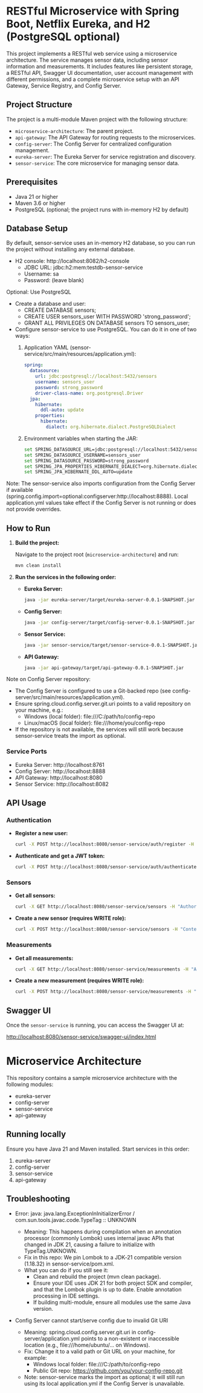 # RESTful Microservice with Spring Boot, Netflix Eureka, and H2 (PostgreSQL optional)

This project implements a RESTful web service using a microservice architecture. The service manages sensor data, including sensor information and measurements. It includes features like persistent storage, a RESTful API, Swagger UI documentation, user account management with different permissions, and a complete microservice setup with an API Gateway, Service Registry, and Config Server.

## Project Structure

The project is a multi-module Maven project with the following structure:

- `microservice-architecture`: The parent project.
- `api-gateway`: The API Gateway for routing requests to the microservices.
- `config-server`: The Config Server for centralized configuration management.
- `eureka-server`: The Eureka Server for service registration and discovery.
- `sensor-service`: The core microservice for managing sensor data.

## Prerequisites

- Java 21 or higher
- Maven 3.6 or higher
- PostgreSQL (optional; the project runs with in-memory H2 by default)

## Database Setup

By default, sensor-service uses an in-memory H2 database, so you can run the project without installing any external database.

- H2 console: http://localhost:8082/h2-console
  - JDBC URL: jdbc:h2:mem:testdb-sensor-service
  - Username: sa
  - Password: (leave blank)

Optional: Use PostgreSQL
- Create a database and user:
  - CREATE DATABASE sensors;
  - CREATE USER sensors_user WITH PASSWORD 'strong_password';
  - GRANT ALL PRIVILEGES ON DATABASE sensors TO sensors_user;
- Configure sensor-service to use PostgreSQL. You can do it in one of two ways:
  1) Application YAML (sensor-service/src/main/resources/application.yml):

     ```yaml
     spring:
       datasource:
         url: jdbc:postgresql://localhost:5432/sensors
         username: sensors_user
         password: strong_password
         driver-class-name: org.postgresql.Driver
       jpa:
         hibernate:
           ddl-auto: update
         properties:
           hibernate:
             dialect: org.hibernate.dialect.PostgreSQLDialect
     ```

  2) Environment variables when starting the JAR:

     ```bash
     set SPRING_DATASOURCE_URL=jdbc:postgresql://localhost:5432/sensors
     set SPRING_DATASOURCE_USERNAME=sensors_user
     set SPRING_DATASOURCE_PASSWORD=strong_password
     set SPRING_JPA_PROPERTIES_HIBERNATE_DIALECT=org.hibernate.dialect.PostgreSQLDialect
     set SPRING_JPA_HIBERNATE_DDL_AUTO=update
     ```

Note: The sensor-service also imports configuration from the Config Server if available (spring.config.import=optional:configserver:http://localhost:8888). Local application.yml values take effect if the Config Server is not running or does not provide overrides.

## How to Run

1.  **Build the project:**

    Navigate to the project root (`microservice-architecture`) and run:

    ```bash
    mvn clean install
    ```

2.  **Run the services in the following order:**

    *   **Eureka Server:**

        ```bash
        java -jar eureka-server/target/eureka-server-0.0.1-SNAPSHOT.jar
        ```

    *   **Config Server:**

        ```bash
        java -jar config-server/target/config-server-0.0.1-SNAPSHOT.jar
        ```

    *   **Sensor Service:**

        ```bash
        java -jar sensor-service/target/sensor-service-0.0.1-SNAPSHOT.jar
        ```

    *   **API Gateway:**

        ```bash
        java -jar api-gateway/target/api-gateway-0.0.1-SNAPSHOT.jar
        ```

Note on Config Server repository:
- The Config Server is configured to use a Git-backed repo (see config-server/src/main/resources/application.yml).
- Ensure spring.cloud.config.server.git.uri points to a valid repository on your machine, e.g.:
  - Windows (local folder): file:///C:/path/to/config-repo
  - Linux/macOS (local folder): file:///home/you/config-repo
- If the repository is not available, the services will still work because sensor-service treats the import as optional.

### Service Ports
- Eureka Server: http://localhost:8761
- Config Server: http://localhost:8888
- API Gateway: http://localhost:8080
- Sensor Service: http://localhost:8082

## API Usage

### Authentication

-   **Register a new user:**

    ```bash
    curl -X POST http://localhost:8080/sensor-service/auth/register -H "Content-Type: application/json" -d '{"username":"user","password":"password"}'
    ```

-   **Authenticate and get a JWT token:**

    ```bash
    curl -X POST http://localhost:8080/sensor-service/auth/authenticate -H "Content-Type: application/json" -d '{"username":"user","password":"password"}'
    ```

### Sensors

-   **Get all sensors:**

    ```bash
    curl -X GET http://localhost:8080/sensor-service/sensors -H "Authorization: Bearer <your_jwt_token>"
    ```

-   **Create a new sensor (requires WRITE role):**

    ```bash
    curl -X POST http://localhost:8080/sensor-service/sensors -H "Content-Type: application/json" -H "Authorization: Bearer <your_jwt_token>" -d '{"name":"Living Room Sensor","location":"Living Room","active":true,"type":"indoor"}'
    ```

### Measurements

-   **Get all measurements:**

    ```bash
    curl -X GET http://localhost:8080/sensor-service/measurements -H "Authorization: Bearer <your_jwt_token>"
    ```

-   **Create a new measurement (requires WRITE role):**

    ```bash
    curl -X POST http://localhost:8080/sensor-service/measurements -H "Content-Type: application/json" -H "Authorization: Bearer <your_jwt_token>" -d '{"sensorId":1,"timestamp":"2025-10-22T10:00:00","temperature":25.5,"humidity":60.0}'
    ```

## Swagger UI

Once the `sensor-service` is running, you can access the Swagger UI at:

[http://localhost:8080/sensor-service/swagger-ui/index.html](http://localhost:8080/sensor-service/swagger-ui/index.html)


# Microservice Architecture

This repository contains a sample microservice architecture with the following modules:
- eureka-server
- config-server
- sensor-service
- api-gateway

## Running locally
Ensure you have Java 21 and Maven installed. Start services in this order:
1. eureka-server
2. config-server
3. sensor-service
4. api-gateway

## Troubleshooting

- Error: java: java.lang.ExceptionInInitializerError / com.sun.tools.javac.code.TypeTag :: UNKNOWN
  - Meaning: This happens during compilation when an annotation processor (commonly Lombok) uses internal javac APIs that changed in JDK 21, causing a failure to initialize with TypeTag.UNKNOWN.
  - Fix in this repo: We pin Lombok to a JDK‑21 compatible version (1.18.32) in sensor-service/pom.xml.
  - What you can do if you still see it:
    - Clean and rebuild the project (mvn clean package).
    - Ensure your IDE uses JDK 21 for both project SDK and compiler, and that the Lombok plugin is up to date. Enable annotation processing in IDE settings.
    - If building multi-module, ensure all modules use the same Java version.

- Config Server cannot start/serve config due to invalid Git URI
  - Meaning: spring.cloud.config.server.git.uri in config-server/application.yml points to a non-existent or inaccessible location (e.g., file:///home/ubuntu/... on Windows).
  - Fix: Change it to a valid path or Git URL on your machine, for example:
    - Windows local folder: file:///C:/path/to/config-repo
    - Public Git repo: https://github.com/you/your-config-repo.git
  - Note: sensor-service marks the import as optional; it will still run using its local application.yml if the Config Server is unavailable.

